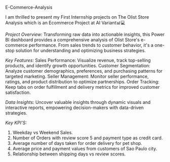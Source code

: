 E-Commerce-Analysis

I am thrilled to present my First Internship projects on The Olist Store Analysis which is an Ecommerce Project at AI Variant📊💻

_Project Overview:_
Transforming raw data into actionable insights, this Power BI dashboard provides a comprehensive analysis of Olist Store's e-commerce performance. From sales trends to customer behavior, it's a one-stop 
solution for understanding and optimizing business strategies.

_Key Features:_
 Sales Performance: Visualize revenue, track top-selling products, and identify growth opportunities.
 Customer Segmentation: Analyze customer demographics, preferences, and purchasing patterns for targeted marketing.
 Seller Management: Monitor seller performance, ratings, and product distribution to optimize partnerships.
 Order Tracking: Keep tabs on order fulfillment and delivery metrics for improved customer satisfaction.

_Data Insights:_
Uncover valuable insights through dynamic visuals and interactive reports, empowering decision-makers with data-driven strategies.

_Key KPI'S:_
1. Weekday vs Weekend Sales.
2. Number of Orders with review score 5 and payment type as credit card.
3. Average number of days taken for order delivery for pet shop.
4. Average price and payment values from customers of Sao Paulo city.
5. Relationship between shipping days vs review scores.




